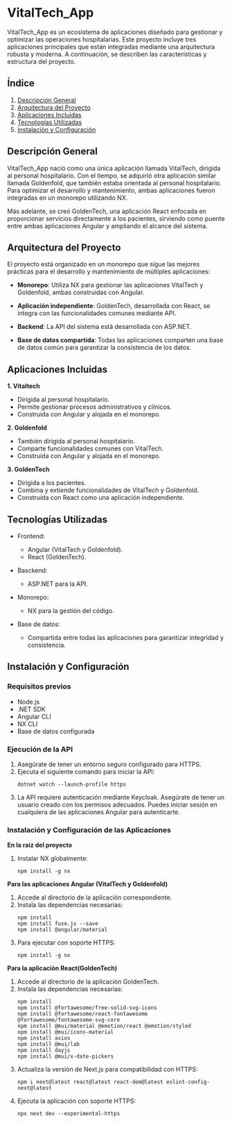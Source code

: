 # VitalTech_App

VitalTech_App es un ecosistema de aplicaciones diseñado para gestionar y optimizar las operaciones hospitalarias. Este proyecto incluye tres aplicaciones principales que están integradas mediante una arquitectura robusta y moderna. A continuación, se describen las características y estructura del proyecto.

## Índice
1. [Descripción General](#id1)
2. [Arquitectura del Proyecto](#id2)
3. [Aplicaciones Incluidas](#id3)
4. [Tecnologías Utilizadas](#id4)
5. [Instalación y Configuración](#id5)



    
## Descripción General
<div id='id1' />
VitalTech_App nació como una única aplicación llamada VitalTech, dirigida al personal hospitalario. Con el tiempo, se adquirió otra aplicación similar llamada Goldenfold, que también estaba orientada al personal hospitalario. Para optimizar el desarrollo y mantenimiento, ambas aplicaciones fueron integradas en un monorepo utilizando NX.

Más adelante, se creó GoldenTech, una aplicación React enfocada en proporcionar servicios directamente a los pacientes, sirviendo como puente entre ambas aplicaciones Angular y ampliando el alcance del sistema.

## Arquitectura del Proyecto
<div id='id2' />
El proyecto está organizado en un monorepo que sigue las mejores prácticas para el desarrollo y mantenimiento de múltiples aplicaciones:

- **Monorepo**: Utiliza NX para gestionar las aplicaciones VitalTech y Goldenfold, ambas construidas con Angular.

- **Aplicación independiente**: GoldenTech, desarrollada con React, se integra con las funcionalidades comunes mediante API.

- **Backend**: La API del sistema está desarrollada con ASP.NET.

- **Base de datos compartida**: Todas las aplicaciones comparten una base de datos común para garantizar la consistencia de los datos.

## Aplicaciones Incluidas
<div id='id3' />
    
**1. Vitaltech**
- Dirigida al personal hospitalario.
- Permite gestionar procesos administrativos y clínicos.
- Construida con Angular y alojada en el monorepo.

**2. Goldenfold**
- También dirigida al personal hospitalario.
- Comparte funcionalidades comunes con VitalTech.
- Construida con Angular y alojada en el monorepo.

**3. GoldenTech**
- Dirigida a los pacientes.
- Combina y extiende funcionalidades de VitalTech y Goldenfold.
- Construida con React como una aplicación independiente.


## Tecnologías Utilizadas
<div id='id4' />

- Frontend:
  - Angular (VitalTech y Goldenfold).
  - React (GoldenTech).

- Basckend:
  - ASP.NET para la API.

- Monorepo:
  - NX para la gestión del código.

- Base de datos:
  - Compartida entre todas las aplicaciones para garantizar integridad y consistencia.

## Instalación y Configuración
<div id='id5' />
    
### Requisitos previos
- Node.js
- .NET SDK
- Angular CLI
- NX CLI
- Base de datos configurada

### Ejecución de la API
1. Asegúrate de tener un entorno seguro configurado para HTTPS.
2. Ejecuta el siguiente comando para iniciar la API:
    ```plaintext
    dotnet watch --launch-profile https
    ````
3. La API requiere autenticación mediante Keycloak. Asegúrate de tener un usuario creado con los permisos adecuados. Puedes iniciar sesión en cualquiera de las aplicaciones Angular para autenticarte.

### Instalación y Configuración de las Aplicaciones

**En la raiz del proyecto**
1. Instalar NX globalmente:
    ```plaintext
    npm install -g nx
    ```

**Para las aplicaciones Angular (VitalTech y Goldenfold)**
1. Accede al directorio de la aplicación correspondiente.
2. Instala las dependencias necesarias:
   ```plaintext
   npm install
   npm install fuse.js --save
   npm install @angular/material
   ```
3. Para ejecutar con soporte HTTPS:
   ```plaintext
   npm install -g nx
   ```   


**Para la aplicación React(GoldenTech)**
1. Accede al directorio de la aplicación GoldenTech.
2. Instala las dependencias necesarias:
   ```plaintext
   npm install
   npm install @fortawesome/free-solid-svg-icons
   npm install @fortawesome/react-fontawesome @fortawesome/fontawesome-svg-core
   npm install @mui/material @emotion/react @emotion/styled
   npm install @mui/icons-material
   npm install axios
   npm install @mui/lab
   npm install dayjs
   npm install @mui/x-date-pickers
   ```
3. Actualiza la versión de Next.js para compatibilidad con HTTPS:
    ```plaintext
    npm i next@latest react@latest react-dom@latest eslint-config-next@latest
    ```
4. Ejecuta la aplicación con soporte HTTPS:
   ```plaintext
   npx next dev --experimental-https
   ```
